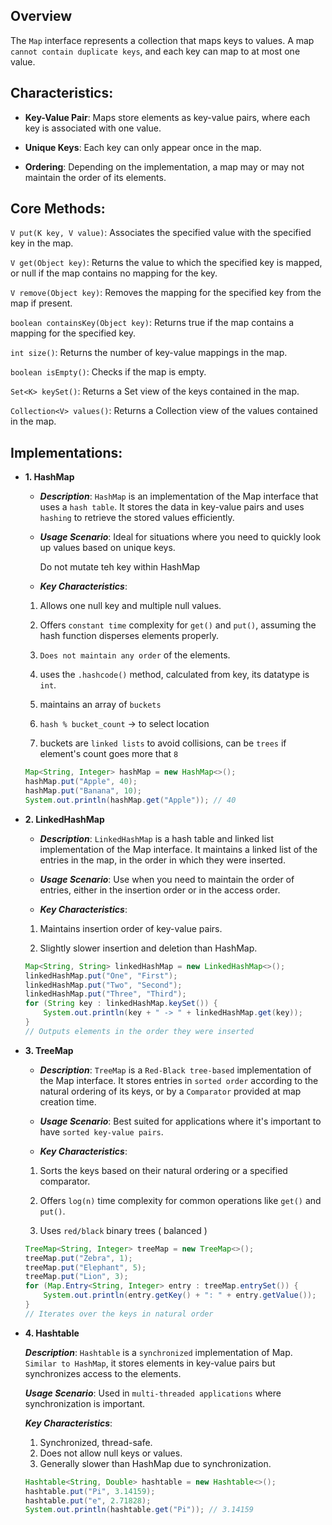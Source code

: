 ## Overview

The `Map` interface represents a collection that maps keys to values. A map `cannot contain duplicate keys`, and each key can map to at most one value.

## Characteristics:

- **Key-Value Pair**: Maps store elements as key-value pairs, where each key is associated with one value.

- **Unique Keys**: Each key can only appear once in the map.

- **Ordering**: Depending on the implementation, a map may or may not maintain the order of its elements.

## Core Methods:

`V put(K key, V value)`: Associates the specified value with the specified key in the map.

`V get(Object key)`: Returns the value to which the specified key is mapped, or null if the map contains no mapping for the key.

`V remove(Object key)`: Removes the mapping for the specified key from the map if present.

`boolean containsKey(Object key)`: Returns true if the map contains a mapping for the specified key.

`int size()`: Returns the number of key-value mappings in the map.

`boolean isEmpty()`: Checks if the map is empty.

`Set<K> keySet()`: Returns a Set view of the keys contained in the map.

`Collection<V> values()`: Returns a Collection view of the values contained in the map.

## Implementations:

- **1. HashMap**

  - **_Description_**: `HashMap` is an implementation of the Map interface that uses a `hash table`. It stores the data in key-value pairs and uses `hashing` to retrieve the stored values efficiently.

  - **_Usage Scenario_**: Ideal for situations where you need to quickly look up values based on unique keys.

    Do not mutate teh key within HashMap

  - **_Key Characteristics_**:

  1.  Allows one null key and multiple null values.

  2.  Offers `constant time` complexity for `get()` and `put()`, assuming the hash function disperses elements properly.

  3.  `Does not maintain any order` of the elements.

  4.  uses the `.hashcode()` method, calculated from key, its datatype is `int`.

  5.  maintains an array of `buckets`

  6.  `hash % bucket_count` -> to select location

  7.  buckets are `linked lists` to avoid collisions, can be `trees` if element's count goes more that `8`

  ```java
  Map<String, Integer> hashMap = new HashMap<>();
  hashMap.put("Apple", 40);
  hashMap.put("Banana", 10);
  System.out.println(hashMap.get("Apple")); // 40
  ```

- **2. LinkedHashMap**

  - **_Description_**: `LinkedHashMap` is a hash table and linked list implementation of the Map interface. It maintains a linked list of the entries in the map, in the order in which they were inserted.

  - **_Usage Scenario_**: Use when you need to maintain the order of entries, either in the insertion order or in the access order.

  - **_Key Characteristics_**:

  1.  Maintains insertion order of key-value pairs.

  2.  Slightly slower insertion and deletion than HashMap.

  ```java
  Map<String, String> linkedHashMap = new LinkedHashMap<>();
  linkedHashMap.put("One", "First");
  linkedHashMap.put("Two", "Second");
  linkedHashMap.put("Three", "Third");
  for (String key : linkedHashMap.keySet()) {
      System.out.println(key + " -> " + linkedHashMap.get(key));
  }
  // Outputs elements in the order they were inserted

  ```

- **3. TreeMap**

  - **_Description_**: `TreeMap` is a `Red-Black tree-based` implementation of the Map interface. It stores entries in `sorted order` according to the natural ordering of its keys, or by a `Comparator` provided at map creation time.

  - **_Usage Scenario_**: Best suited for applications where it's important to have `sorted key-value pairs`.

  - **_Key Characteristics_**:

  1.  Sorts the keys based on their natural ordering or a specified comparator.

  2.  Offers `log(n)` time complexity for common operations like `get()` and `put()`.

  3.  Uses `red/black` binary trees ( balanced )

  ```java
  TreeMap<String, Integer> treeMap = new TreeMap<>();
  treeMap.put("Zebra", 1);
  treeMap.put("Elephant", 5);
  treeMap.put("Lion", 3);
  for (Map.Entry<String, Integer> entry : treeMap.entrySet()) {
      System.out.println(entry.getKey() + ": " + entry.getValue());
  }
  // Iterates over the keys in natural order

  ```

- **4. Hashtable**

  **_Description_**: `Hashtable` is a `synchronized` implementation of Map. `Similar to HashMap`, it stores elements in key-value pairs but synchronizes access to the elements.

  **_Usage Scenario_**: Used in `multi-threaded applications` where synchronization is important.

  **_Key Characteristics_**:

  1.  Synchronized, thread-safe.
  2.  Does not allow null keys or values.
  3.  Generally slower than HashMap due to synchronization.

  ```java
  Hashtable<String, Double> hashtable = new Hashtable<>();
  hashtable.put("Pi", 3.14159);
  hashtable.put("e", 2.71828);
  System.out.println(hashtable.get("Pi")); // 3.14159

  ```
